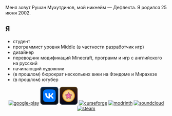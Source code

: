 Меня зовут Рушан Мухутдинов, мой никнейм — Дефлекта. Я родился 25 июня 2002.

## Я

* студент
* программист уровня Middle (в частности разработчик игр)
* дизайнер
* переводчик модификаций Minecraft, программ и игр с английского на русский
* начинающий художник
* (в прошлом) бюрократ нескольких вики на Фэндоме и Мирахезе
* (в прошлом) ютубер

<div align="center">
  <a href="https://play.google.com/store/apps/dev?id=7602733918009439849"><img alt="google-play"
                                                                               height="56"
                                                                               src="https://cdn.jsdelivr.net/npm/@intergrav/devins-badges@2/assets/minimal/available/google-play_vector.svg"></a>
  <a href="https://vk.com/deflecta"><img alt="vk"
                                         height="56"
                                         src="vk.svg"></a> <a href="https://vk.com/deflcomm"><img alt="vk-donut"
                                                                                                  height="56"
                                                                                                  src="vkd.svg"></a>
  <a href="https://www.curseforge.com/members/rushan4444"><img alt="curseforge"
                                                               height="56"
                                                               src="https://cdn.jsdelivr.net/npm/@intergrav/devins-badges@2/assets/minimal/available/curseforge_vector.svg"></a>
  <a href="https://modrinth.com/user/Deflecta"><img alt="modrinth"
                                                    height="56"
                                                    src="https://cdn.jsdelivr.net/npm/@intergrav/devins-badges@2/assets/minimal/available/modrinth_vector.svg"></a>
  <a href="https://soundcloud.com/deflecta"><img alt="soundcloud"
                                                 height="56"
                                                 src="https://cdn.jsdelivr.net/npm/@intergrav/devins-badges@2/assets/minimal/available/soundcloud_vector.svg"></a>
  <a href="https://steamcommunity.com/id/rushanm"><img alt="steam"
                                                       height="56"
                                                       src="https://cdn.jsdelivr.net/npm/@intergrav/devins-badges@2/assets/minimal/available/steam_vector.svg"></a>
</div>
